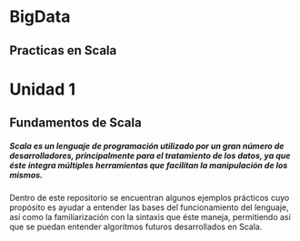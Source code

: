 # BigData
## Practicas en Scala

# Unidad 1

## Fundamentos de Scala

##### Scala es un lenguaje de programación utilizado por un gran número de desarrolladores, principalmente para el tratamiento de los datos, ya que éste integra múltiples herramientas que facilitan la manipulación de los mismos.

Dentro de este repositorio se encuentran algunos ejemplos prácticos cuyo propósito es ayudar a entender las bases del funcionamiento del lenguaje, así como la familiarización con la sintaxis que éste maneja, permitiendo así que se puedan entender algoritmos futuros desarrollados en Scala.

